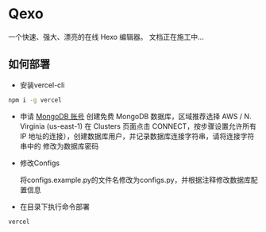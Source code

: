 # Qexo
一个快速、强大、漂亮的在线 Hexo 编辑器。 文档正在施工中...

## 如何部署
- 安装vercel-cli
```bash
npm i -g vercel
```
- 申请 [MongoDB 账号](https://www.mongodb.com/cloud/atlas/register) 创建免费 MongoDB 数据库，区域推荐选择 AWS / N. 
  Virginia (us-east-1)
在 Clusters 页面点击 CONNECT，按步骤设置允许所有 IP 地址的连接），创建数据库用户，并记录数据库连接字符串，请将连接字符串中的 <password> 修改为数据库密码


- 修改Configs
  
  将configs.example.py的文件名修改为configs.py，并根据注释修改数据库配置信息


- 在目录下执行命令部署
```bash
vercel
```

